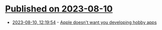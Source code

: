 # [Published on 2023-08-10](index.md)

* [2023-08-10, 12:19:54](https://lobste.rs/s/kaimfm/apple_doesn_t_want_you_developing_hobby) - [Apple doesn't want you developing hobby apps](https://www.bennettnotes.com/notes/why-does-apple-restrict-hobby-development/)
